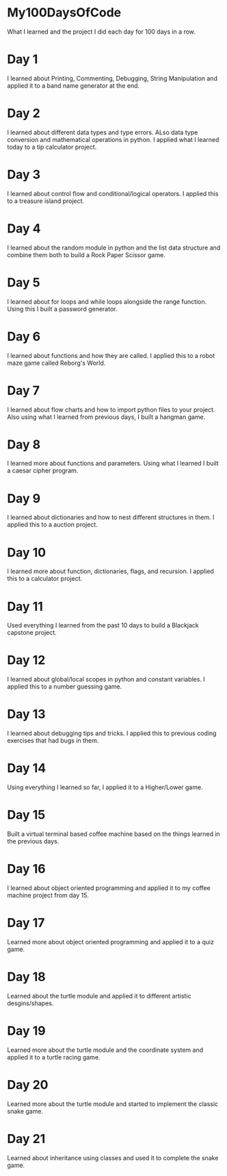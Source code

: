 # My100DaysOfCode

What I learned and the project I did each day for 100 days in a row.

# Day 1

I learned about Printing, Commenting, Debugging, String Manipulation and applied it to a band name generator at the end.

# Day 2

I learned about different data types and type errors. ALso data type conversion and mathematical operations in python. I applied what I learned today to a tip calculator project.

# Day 3

I learned about control flow and conditional/logical operators. I applied this to a treasure island project.

# Day 4

I learned about the random module in python and the list data structure and combine them both to build a Rock Paper Scissor game.

# Day 5

I learned about for loops and while loops alongside the range function. Using this I built a password generator.

# Day 6

I learned about functions and how they are called. I applied this to a robot maze game called Reborg's World.

# Day 7

I learned about flow charts and how to import python files to your project. Also using what I learned from previous days, I built a hangman game.

# Day 8

I learned more about functions and parameters. Using what I learned I built a caesar cipher program.

# Day 9

I learned about dictionaries and how to nest different structures in them. I applied this to a auction project.

# Day 10

I learned more about function, dictionaries, flags, and recursion. I applied this to a calculator project.

# Day 11

Used everything I learned from the past 10 days to build a Blackjack capstone project.

# Day 12

I learned about global/local scopes in python and constant variables. I applied this to a number guessing game.

# Day 13

I learned about debugging tips and tricks. I applied this to previous coding exercises that had bugs in them.

# Day 14

Using everything I learned so far, I applied it to a Higher/Lower game.

# Day 15

Built a virtual terminal based coffee machine based on the things learned in the previous days.

# Day 16

I learned about object oriented programming and applied it to my coffee machine project from day 15.

# Day 17

Learned more about object oriented programming and applied it to a quiz game.

# Day 18

Learned about the turtle module and applied it to different artistic desgins/shapes.

# Day 19

Learned more about the turtle module and the coordinate system and applied it to a turtle racing game.

# Day 20

Learned more about the turtle module and started to implement the classic snake game.

# Day 21

Learned about inheritance using classes and used it to complete the snake game.
